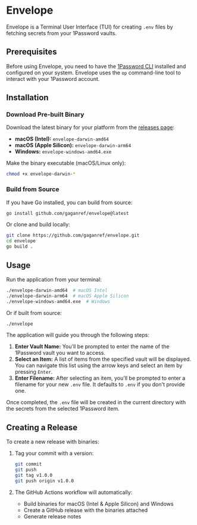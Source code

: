 # Envelope

Envelope is a Terminal User Interface (TUI) for creating `.env` files by fetching secrets from your 1Password vaults.

## Prerequisites

Before using Envelope, you need to have the [1Password CLI](https://developer.1password.com/docs/cli/get-started/) installed and configured on your system. Envelope uses the `op` command-line tool to interact with your 1Password account.

## Installation

### Download Pre-built Binary

Download the latest binary for your platform from the [releases page](https://github.com/gaganref/envelope/releases):

- **macOS (Intel):** `envelope-darwin-amd64`
- **macOS (Apple Silicon):** `envelope-darwin-arm64`
- **Windows:** `envelope-windows-amd64.exe`

Make the binary executable (macOS/Linux only):

```bash
chmod +x envelope-darwin-*
```

### Build from Source

If you have Go installed, you can build from source:

```bash
go install github.com/gaganref/envelope@latest
```

Or clone and build locally:

```bash
git clone https://github.com/gaganref/envelope.git
cd envelope
go build .
```

## Usage

Run the application from your terminal:

```bash
./envelope-darwin-amd64  # macOS Intel
./envelope-darwin-arm64  # macOS Apple Silicon
./envelope-windows-amd64.exe  # Windows
```

Or if built from source:

```bash
./envelope
```

The application will guide you through the following steps:

1.  **Enter Vault Name:** You'll be prompted to enter the name of the 1Password vault you want to access.
2.  **Select an Item:** A list of items from the specified vault will be displayed. You can navigate this list using the arrow keys and select an item by pressing `Enter`.
3.  **Enter Filename:** After selecting an item, you'll be prompted to enter a filename for your new `.env` file. It defaults to `.env` if you don't provide one.

Once completed, the `.env` file will be created in the current directory with the secrets from the selected 1Password item.

## Creating a Release

To create a new release with binaries:

1. Tag your commit with a version:

   ```bash
   git commit
   git push
   git tag v1.0.0
   git push origin v1.0.0
   ```

2. The GitHub Actions workflow will automatically:
   - Build binaries for macOS (Intel & Apple Silicon) and Windows
   - Create a GitHub release with the binaries attached
   - Generate release notes
